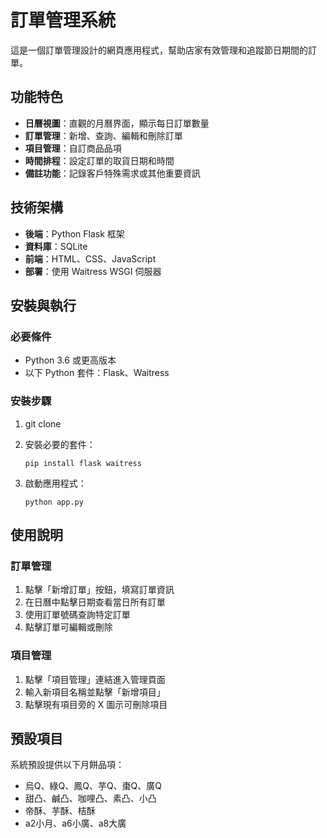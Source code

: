 # 訂單管理系統

這是一個訂單管理設計的網頁應用程式，幫助店家有效管理和追蹤節日期間的訂單。

## 功能特色

- **日曆視圖**：直觀的月曆界面，顯示每日訂單數量
- **訂單管理**：新增、查詢、編輯和刪除訂單
- **項目管理**：自訂商品品項
- **時間排程**：設定訂單的取貨日期和時間
- **備註功能**：記錄客戶特殊需求或其他重要資訊

## 技術架構

- **後端**：Python Flask 框架
- **資料庫**：SQLite
- **前端**：HTML、CSS、JavaScript
- **部署**：使用 Waitress WSGI 伺服器

## 安裝與執行

### 必要條件
- Python 3.6 或更高版本
- 以下 Python 套件：Flask、Waitress

### 安裝步驟

1. git clone

2. 安裝必要的套件：
   ```
   pip install flask waitress
   ```

3. 啟動應用程式：
   ```
   python app.py
   ```

## 使用說明

### 訂單管理
1. 點擊「新增訂單」按鈕，填寫訂單資訊
2. 在日曆中點擊日期查看當日所有訂單
3. 使用訂單號碼查詢特定訂單
4. 點擊訂單可編輯或刪除

### 項目管理
1. 點擊「項目管理」連結進入管理頁面
2. 輸入新項目名稱並點擊「新增項目」
3. 點擊現有項目旁的 X 圖示可刪除項目

## 預設項目

系統預設提供以下月餅品項：
- 烏Q、綠Q、鳳Q、芋Q、棗Q、廣Q
- 甜凸、鹹凸、咖哩凸、素凸、小凸
- 帝酥、芋酥、桔酥
- a2小月、a6小廣、a8大廣
